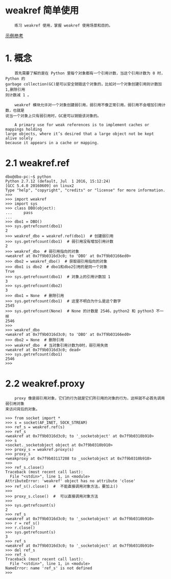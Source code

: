 weakref 简单使用
==============

        练习 weakref 使用，掌握 weakref 使用场景和目的。
   [示例参考](http://sleepd.blog.51cto.com/3034090/1073044)
        
# 1. 概念

        首先需要了解的是在 Python 里每个对象都有一个引用计数，当这个引用计数为 0 时，Python 的 
    garbage collection(GC)是可以安全销毁这个对象的，比如对一个对象创建引用则计数加 1,删除引用
    则计数减 1 。
        
        weakref 模块允许对一个对象创建弱引用，弱引用不像正常引用，弱引用不会增加引用计数，也就是
    说当一个对象上只有弱引用时，GC是可以销毁该对象的。
    
        A primary use for weak references is to implement caches or mappings holding
    large objects, where it’s desired that a large object not be kept alive solely 
    because it appears in a cache or mapping.

# 2.1 weakref.ref

```
dbo@dbo-pc:~$ python
Python 2.7.12 (default, Jul  1 2016, 15:12:24) 
[GCC 5.4.0 20160609] on linux2
Type "help", "copyright", "credits" or "license" for more information.
>>> 
>>> import weakref
>>> import sys
>>> class DBO(object):
...     pass
... 
>>> dbo1 = DBO()
>>> sys.getrefcount(dbo1)
2
>>> weakref_dbo = weakref.ref(dbo1)  # 创建弱引用
>>> sys.getrefcount(dbo1)  # 弱引用没有增加引用计数
2
>>> weakref_dbo  # 弱引用指向的对象
<weakref at 0x7f9b0316d3c0; to 'DBO' at 0x7f9b03166ed0>
>>> dbo2 = weakref_dbo()  # 获取弱引用指向的对象
>>> dbo1 is dbo2  # dbo1和dbo2引用的是同一个对象
True
>>> sys.getrefcount(dbo1)  # 对象上的引用计数加 1
3
>>> sys.getrefcount(dbo2)
3
>>> dbo1 = None  # 删除引用
>>> sys.getrefcount(dbo1)  # 这里不明白为什么是这个数字
2545
>>> sys.getrefcount(None)  # None 的计数是 2546，python2 和 python3 不一样
2546
>>> 
>>> weakref_dbo
<weakref at 0x7f9b0316d3c0; to 'DBO' at 0x7f9b03166ed0>
>>> dbo2 = None  # 删除引用
>>> weakref_dbo  # 当对象引用计数为0时，弱引用失效
<weakref at 0x7f9b0316d3c0; dead>
>>> sys.getrefcount(dbo1)
2546
>>> 
```

# 2.2 weakref.proxy
        proxy 像是弱引用对象，它们的行为就是它们所引用的对象的行为，这样就不必首先调用弱引用对象
    来访问背后的对象。
```
>>> from socket import *
>>> s = socket(AF_INET, SOCK_STREAM)
>>> ref_s = weakref.ref(s)
>>> ref_s
<weakref at 0x7f9b0316d3c0; to '_socketobject' at 0x7f9b0310b910>
>>> s
<socket._socketobject object at 0x7f9b0310b910>
>>> proxy_s = weakref.proxy(s)
>>> proxy_s
<weakproxy at 0x7f9b03117208 to _socketobject at 0x7f9b0310b910>
>>> 
>>> ref_s.close()
Traceback (most recent call last):
  File "<stdin>", line 1, in <module>
AttributeError: 'weakref' object has no attribute 'close'
>>> ref_s().close()  #  不能直接调用对象方法，要加上()
>>>
>>> proxy_s.close()  #  可以直接调用对象方法
>>> 
>>> sys.getrefcount(s)
2
>>> ref_s
<weakref at 0x7f9b0316d3c0; to '_socketobject' at 0x7f9b0310b910>
>>> r = ref_s()
>>> r.close()
>>> sys.getrefcount(s)
3
>>> ref_s
<weakref at 0x7f9b0316d3c0; to '_socketobject' at 0x7f9b0310b910>
>>> del ref_s
>>> ref_s
Traceback (most recent call last):
  File "<stdin>", line 1, in <module>
NameError: name 'ref_s' is not defined
>>> 

```